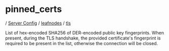 # pinned_certs

/ [Server Config](../../../README.md) / [leafnodes](../../README.md) / [tls](../README.md) 

List of hex-encoded SHA256 of DER-encoded public key fingerprints. When present, during the TLS handshake, the
provided certificate's fingerprint is required to be present in the list, otherwise the connection will be
closed.

